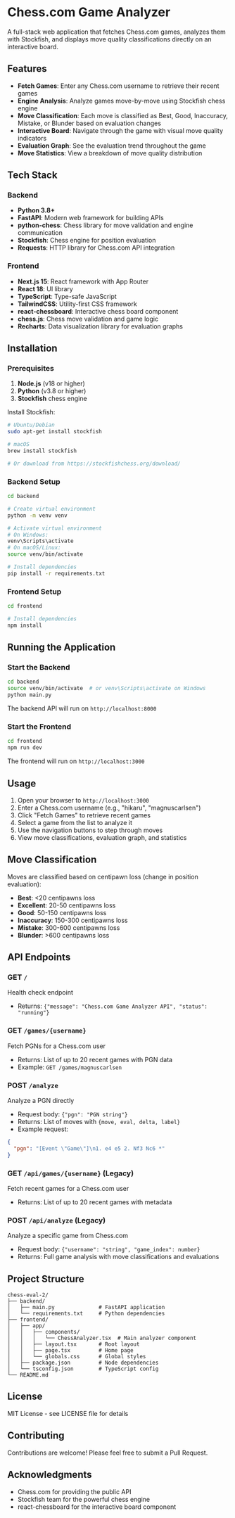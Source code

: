 # Chess.com Game Analyzer

A full-stack web application that fetches Chess.com games, analyzes them with Stockfish, and displays move quality classifications directly on an interactive board.

## Features

- **Fetch Games**: Enter any Chess.com username to retrieve their recent games
- **Engine Analysis**: Analyze games move-by-move using Stockfish chess engine
- **Move Classification**: Each move is classified as Best, Good, Inaccuracy, Mistake, or Blunder based on evaluation changes
- **Interactive Board**: Navigate through the game with visual move quality indicators
- **Evaluation Graph**: See the evaluation trend throughout the game
- **Move Statistics**: View a breakdown of move quality distribution

## Tech Stack

### Backend
- **Python 3.8+**
- **FastAPI**: Modern web framework for building APIs
- **python-chess**: Chess library for move validation and engine communication
- **Stockfish**: Chess engine for position evaluation
- **Requests**: HTTP library for Chess.com API integration

### Frontend
- **Next.js 15**: React framework with App Router
- **React 18**: UI library
- **TypeScript**: Type-safe JavaScript
- **TailwindCSS**: Utility-first CSS framework
- **react-chessboard**: Interactive chess board component
- **chess.js**: Chess move validation and game logic
- **Recharts**: Data visualization library for evaluation graphs

## Installation

### Prerequisites

1. **Node.js** (v18 or higher)
2. **Python** (v3.8 or higher)
3. **Stockfish** chess engine

Install Stockfish:
```bash
# Ubuntu/Debian
sudo apt-get install stockfish

# macOS
brew install stockfish

# Or download from https://stockfishchess.org/download/
```

### Backend Setup

```bash
cd backend

# Create virtual environment
python -m venv venv

# Activate virtual environment
# On Windows:
venv\Scripts\activate
# On macOS/Linux:
source venv/bin/activate

# Install dependencies
pip install -r requirements.txt
```

### Frontend Setup

```bash
cd frontend

# Install dependencies
npm install
```

## Running the Application

### Start the Backend

```bash
cd backend
source venv/bin/activate  # or venv\Scripts\activate on Windows
python main.py
```

The backend API will run on `http://localhost:8000`

### Start the Frontend

```bash
cd frontend
npm run dev
```

The frontend will run on `http://localhost:3000`

## Usage

1. Open your browser to `http://localhost:3000`
2. Enter a Chess.com username (e.g., "hikaru", "magnuscarlsen")
3. Click "Fetch Games" to retrieve recent games
4. Select a game from the list to analyze it
5. Use the navigation buttons to step through moves
6. View move classifications, evaluation graph, and statistics

## Move Classification

Moves are classified based on centipawn loss (change in position evaluation):

- **Best**: <20 centipawns loss
- **Excellent**: 20-50 centipawns loss
- **Good**: 50-150 centipawns loss
- **Inaccuracy**: 150-300 centipawns loss
- **Mistake**: 300-600 centipawns loss
- **Blunder**: >600 centipawns loss

## API Endpoints

### GET `/`
Health check endpoint
- Returns: `{"message": "Chess.com Game Analyzer API", "status": "running"}`

### GET `/games/{username}`
Fetch PGNs for a Chess.com user
- Returns: List of up to 20 recent games with PGN data
- Example: `GET /games/magnuscarlsen`

### POST `/analyze`
Analyze a PGN directly
- Request body: `{"pgn": "PGN string"}`
- Returns: List of moves with `{move, eval, delta, label}`
- Example request:
```json
{
  "pgn": "[Event \"Game\"]\n1. e4 e5 2. Nf3 Nc6 *"
}
```

### GET `/api/games/{username}` (Legacy)
Fetch recent games for a Chess.com user
- Returns: List of up to 20 recent games with metadata

### POST `/api/analyze` (Legacy)
Analyze a specific game from Chess.com
- Request body: `{"username": "string", "game_index": number}`
- Returns: Full game analysis with move classifications and evaluations

## Project Structure

```
chess-eval-2/
├── backend/
│   ├── main.py              # FastAPI application
│   └── requirements.txt     # Python dependencies
├── frontend/
│   ├── app/
│   │   ├── components/
│   │   │   └── ChessAnalyzer.tsx  # Main analyzer component
│   │   ├── layout.tsx       # Root layout
│   │   ├── page.tsx         # Home page
│   │   └── globals.css      # Global styles
│   ├── package.json         # Node dependencies
│   └── tsconfig.json        # TypeScript config
└── README.md
```

## License

MIT License - see LICENSE file for details

## Contributing

Contributions are welcome! Please feel free to submit a Pull Request.

## Acknowledgments

- Chess.com for providing the public API
- Stockfish team for the powerful chess engine
- react-chessboard for the interactive board component
